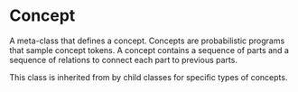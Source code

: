 # Concept

A meta-class that defines a concept. Concepts are probabilistic programs that
sample concept tokens. A concept contains a sequence of parts and a sequence of
relations to connect each part to previous parts.

This class is inherited from by child classes for specific types of concepts.